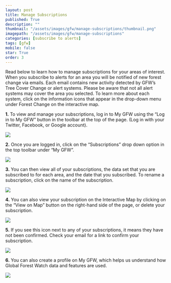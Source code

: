 ```yaml
---
layout: post
title: Manage Subscriptions
published: True
description: ""
thumbnail: "/assets/images/gfw/manage-subscriptions/thumbnail.png"
imagepath: "/assets/images/gfw/manage-subscriptions"
categories: [subscribe to alerts]
tags: [gfw]
mobile: false
star: True
order: 3
---
```


<div id="desktopContent" class="content">
  <p>Read below to learn how to manage subscriptions for your areas of interest. When you subscribe to alerts for an area you will be notified of new forest change via emails. Each email contains new activity detected by GFW’s Tree Cover Change or alert systems. Please be aware that not all alert systems may cover the area you selected. To learn more about each system, click on the information icons that appear in the drop-down menu under Forest Change on the interactive map.</p>
  <p><strong>1.</strong> To view and manage your subscriptions, log in to My GFW using the “Log in to My GFW” button in the toolbar at the top of the page. (Log in with your Twitter, Facebook, or Google account).</p>
  <p><img src="{{site.sub_url}}{{page.imagepath}}/desktop/desktop1.png"/></p>
  <p><strong>2.</strong> Once you are logged in, click on the “Subscriptions” drop down option in the top toolbar under “My GFW”. </p>
  <p><img src="{{site.sub_url}}{{page.imagepath}}/desktop/desktop2.png"/></p>
  <p><strong>3.</strong> You can then view all of your subscriptions, the data set that you are subscribed to for each area, and the date that you subscribed. To rename a subscription, click on the name of the subscription. </p>
  <p><img src="{{site.sub_url}}{{page.imagepath}}/desktop/desktop3.png"/></p>
  <p><strong>4.</strong> You can also view your subscription on the Interactive Map by clicking on the “View on Map” button on the right-hand side of the page, or delete your subscription.</p>
  <p><img src="{{site.sub_url}}{{page.imagepath}}/desktop/desktop4.png"/></p>
  <p><strong>5.</strong> If you see this icon next to any of your subscriptions, it means they have not been confirmed. Check your email for a link to confirm your subscription. </p>
  <p><img src="{{site.sub_url}}{{page.imagepath}}/desktop/desktop5.png"/></p>
  <p><strong>6.</strong> You can also create a profile on My GFW, which helps us understand how Global Forest Watch data and features are used. </p>
  <p><img src="{{site.sub_url}}{{page.imagepath}}/desktop/desktop6.png"/></p>
</div>

<div id="mobileContent" class="content">
</div>

